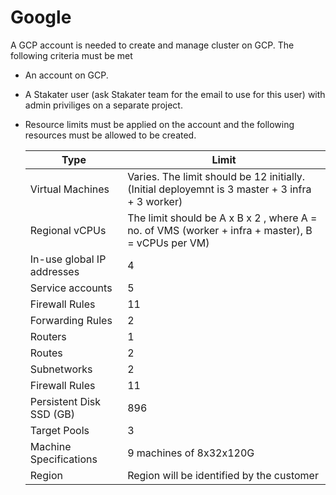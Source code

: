 # Google

A GCP account is needed to create and manage cluster on GCP. The following criteria must be met

- An account on GCP.
- A Stakater user (ask Stakater team for the email to use for this user) with admin priviliges on a separate project.
- Resource limits must be applied on the account and the following resources must be allowed to be created.

  |Type        | Limit |
    |------------|------------|
  | Virtual Machines | Varies. The limit should be 12 initially. (Initial deployemnt is 3 master + 3 infra + 3 worker)|
  | Regional vCPUs | The limit should be A x B x 2 , where A = no. of VMS (worker + infra + master), B = vCPUs per VM) |
  | In-use global IP addresses | 4 |
  | Service accounts | 5 |
  | Firewall Rules | 11|
  | Forwarding Rules | 2|
  | Routers | 1|
  | Routes | 2|
  | Subnetworks | 2|
  | Firewall Rules | 11|
  | Persistent Disk SSD (GB)| 896|
  | Target Pools | 3|
  | Machine Specifications | 9 machines of 8x32x120G |
  | Region | Region will be identified by the customer |
